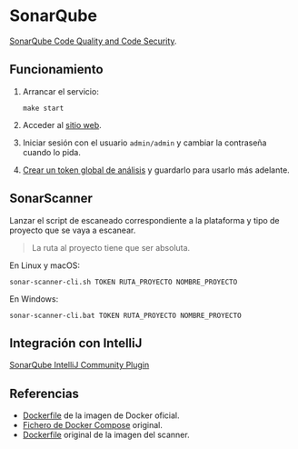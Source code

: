 # SonarQube

[SonarQube Code Quality and Code Security](https://www.sonarsource.com/products/sonarqube/).

## Funcionamiento

1. Arrancar el servicio:

   ```
   make start
   ```

2. Acceder al [sitio web](http://localhost:9000).

3. Iniciar sesión con el usuario `admin/admin` y cambiar la contraseña cuando lo pida.

4. [Crear un token global de análisis](http://localhost:9000/account/security) y guardarlo para usarlo más
   adelante.

## SonarScanner

Lanzar el script de escaneado correspondiente a la plataforma y tipo de proyecto que se vaya a escanear.

> La ruta al proyecto tiene que ser absoluta.

En Linux y macOS:

```
sonar-scanner-cli.sh TOKEN RUTA_PROYECTO NOMBRE_PROYECTO
```

En Windows:

```
sonar-scanner-cli.bat TOKEN RUTA_PROYECTO NOMBRE_PROYECTO
```

## Integración con IntelliJ

[SonarQube IntelliJ Community Plugin](https://github.com/sonar-intellij-plugin/sonar-intellij-plugin)

## Referencias

- [Dockerfile](https://github.com/SonarSource/docker-sonarqube/tree/master/9/community) de la imagen de Docker oficial.
- [Fichero de Docker Compose](https://gist.github.com/Warchant/0d0f0104fe7adf3b310937d2db67b512) original.
- [Dockerfile](https://github.com/SonarSource/sonar-scanner-cli-docker/tree/master/4) original de la imagen del scanner.

